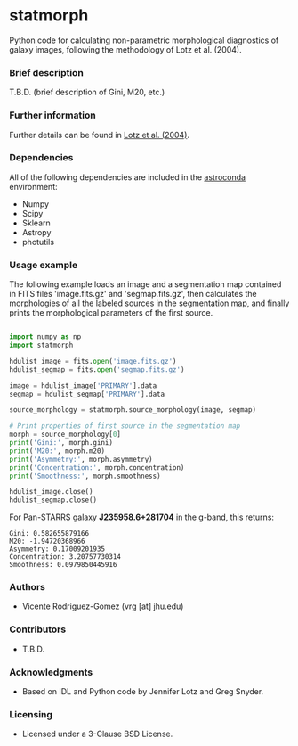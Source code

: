 # statmorph

Python code for calculating non-parametric morphological diagnostics
of galaxy images, following the methodology of Lotz et al. (2004).

### Brief description ###

T.B.D. (brief description of Gini, M20, etc.)

### Further information ###

Further details can be found in
[Lotz et al. (2004)](http://adsabs.harvard.edu/abs/2004AJ....128..163L).

### Dependencies ###

All of the following dependencies are included in the
[astroconda](https://astroconda.readthedocs.io) environment:

* Numpy
* Scipy
* Sklearn
* Astropy
* photutils

### Usage example ###

The following example loads an image and a segmentation map contained
in FITS files 'image.fits.gz' and 'segmap.fits.gz', then calculates the
morphologies of all the labeled sources in the segmentation map, and
finally prints the morphological parameters of the first source.

```python

import numpy as np
import statmorph

hdulist_image = fits.open('image.fits.gz')
hdulist_segmap = fits.open('segmap.fits.gz')

image = hdulist_image['PRIMARY'].data
segmap = hdulist_segmap['PRIMARY'].data

source_morphology = statmorph.source_morphology(image, segmap)

# Print properties of first source in the segmentation map
morph = source_morphology[0]
print('Gini:', morph.gini)
print('M20:', morph.m20)
print('Asymmetry:', morph.asymmetry)
print('Concentration:', morph.concentration)
print('Smoothness:', morph.smoothness)

hdulist_image.close()
hdulist_segmap.close()

```

For Pan-STARRS galaxy **J235958.6+281704** in the g-band, this returns:

```
Gini: 0.582655879166
M20: -1.94720368966
Asymmetry: 0.17009201935
Concentration: 3.20757730314
Smoothness: 0.0979850445916

```

### Authors ###
* Vicente Rodriguez-Gomez (vrg [at] jhu.edu)

### Contributors ###
* T.B.D.

### Acknowledgments ###

* Based on IDL and Python code by Jennifer Lotz and Greg Snyder.

### Licensing ###

* Licensed under a 3-Clause BSD License.
